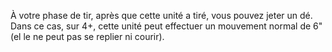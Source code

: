 À votre phase de tir, après que cette unité a  tiré, vous pouvez jeter un dé. Dans ce cas, sur 4+, cette unité peut effectuer un mouvement normal de 6" (el le ne peut pas se replier ni courir). 